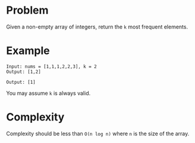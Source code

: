 # Problem

Given a non-empty array of integers, return the `k` most frequent elements.

# Example

```
Input: nums = [1,1,1,2,2,3], k = 2
Output: [1,2]
```

```Input: nums = [1], k = 1
Output: [1]
```

You may assume `k` is always valid.

# Complexity

Complexity should be less than `O(n log n)` where `n` is the size of the array.